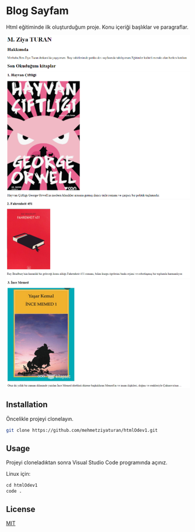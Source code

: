 # Blog Sayfam
Html eğitiminde ilk oluşturduğum proje. 
Konu içeriği başlıklar ve paragraflar.


![proje resmi1](img/png4.PNG)
![proje resmi2](img/png5.PNG)
![proje resmi3](img/png6.PNG)
![proje resmi4](img/png7.PNG)

## Installation
Öncelikle projeyi clonelayın.
```bash
git clone https://github.com/mehmetziyaturan/htmlOdev1.git
```

## Usage
Projeyi cloneladıktan sonra Visual Studio Code programında açınız.

Linux için:
```linux
cd htmlOdev1
code .
```

## License
[MIT](https://choosealicense.com/licenses/mit/)
